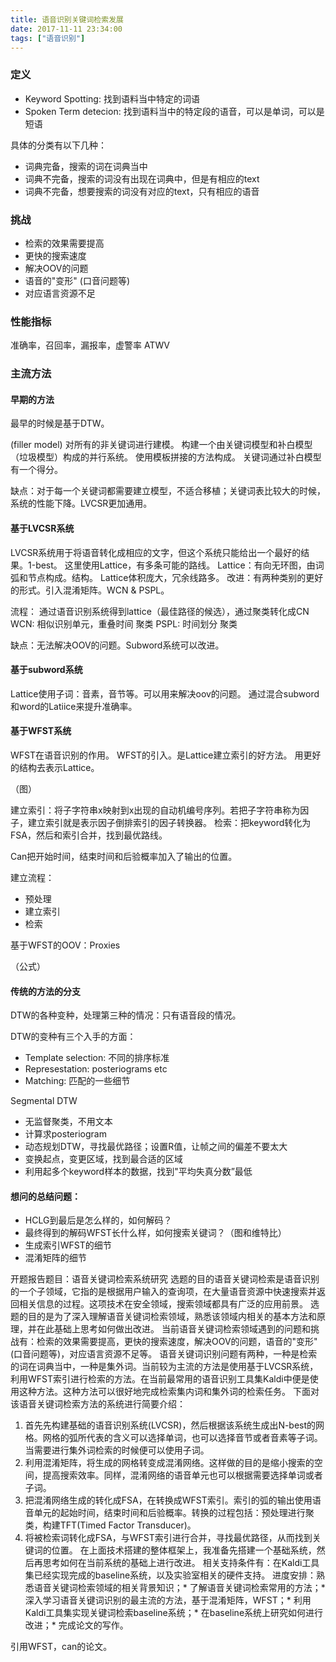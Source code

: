 ```yaml
---
title: 语音识别关键词检索发展
date: 2017-11-11 23:34:00
tags: ["语音识别"]
---
```


### 定义
* Keyword Spotting: 找到语料当中特定的词语
* Spoken Term detecion: 找到语料当中的特定段的语音，可以是单词，可以是短语

具体的分类有以下几种：
* 词典完备，搜索的词在词典当中
* 词典不完备，搜索的词没有出现在词典中，但是有相应的text
* 词典不完备，想要搜索的词没有对应的text，只有相应的语音

### 挑战
* 检索的效果需要提高
* 更快的搜索速度
* 解决OOV的问题
* 语音的"变形" (口音问题等)
* 对应语言资源不足

### 性能指标
准确率，召回率，漏报率，虚警率
ATWV

### 主流方法

#### 早期的方法 
最早的时候是基于DTW。

(filler model)
对所有的非关键词进行建模。
构建一个由关键词模型和补白模型（垃圾模型）构成的并行系统。
使用模板拼接的方法构成。
关键词通过补白模型有一个得分。

缺点：对于每一个关键词都需要建立模型，不适合移植；关键词表比较大的时候，系统的性能下降。LVCSR更加通用。

#### 基于LVCSR系统
LVCSR系统用于将语音转化成相应的文字，但这个系统只能给出一个最好的结果。1-best。
这里使用Lattice，有多条可能的路线。
Lattice：有向无环图，由词弧和节点构成。结构。
Lattice体积庞大，冗余线路多。
改进：有两种类别的更好的形式。引入混淆矩阵。WCN & PSPL。

流程：
通过语音识别系统得到lattice（最佳路径的候选），通过聚类转化成CN
WCN: 相似识别单元，重叠时间 聚类
PSPL: 时间划分 聚类

缺点：无法解决OOV的问题。Subword系统可以改进。

#### 基于subword系统
Lattice使用子词：音素，音节等。可以用来解决oov的问题。
通过混合subword和word的Latiice来提升准确率。

#### 基于WFST系统
WFST在语音识别的作用。
WFST的引入。是Lattice建立索引的好方法。
用更好的结构去表示Lattice。

（图）

建立索引：将子字符串x映射到x出现的自动机编号序列。若把子字符串称为因子，建立索引就是表示因子倒排索引的因子转换器。
检索：把keyword转化为FSA，然后和索引合并，找到最优路线。

Can把开始时间，结束时间和后验概率加入了输出的位置。

建立流程：
* 预处理
* 建立索引
* 检索

基于WFST的OOV：Proxies

（公式）

#### 传统的方法的分支

DTW的各种变种，处理第三种的情况：只有语音段的情况。

DTW的变种有三个入手的方面：
* Template selection: 不同的排序标准
* Represestation: posteriograms etc
* Matching: 匹配的一些细节

Segmental DTW
* 无监督聚类，不用文本
* 计算求posteriogram
* 动态规划DTW，寻找最优路径；设置R值，让帧之间的偏差不要太大
* 变换起点，变更区域，找到最合适的区域
* 利用起多个keyword样本的数据，找到"平均失真分数”最低

#### 想问的总结问题：
* HCLG到最后是怎么样的，如何解码？
* 最终得到的解码WFST长什么样，如何搜索关键词？（图和维特比）
* 生成索引WFST的细节
* 混淆矩阵的细节

开题报告题目：语音关键词检索系统研究
选题的目的语音关键词检索是语音识别的一个子领域，它指的是根据用户输入的查询项，在大量语音资源中快速搜索并返回相关信息的过程。这项技术在安全领域，搜索领域都具有广泛的应用前景。
选题的目的是为了深入理解语音关键词检索领域，熟悉该领域内相关的基本方法和原理，并在此基础上思考如何做出改进。
当前语音关键词检索领域遇到的问题和挑战有：检索的效果需要提高，更快的搜索速度，解决OOV的问题，语音的"变形" (口音问题等)，对应语言资源不足等。
语音关键词识别问题有两种，一种是检索的词在词典当中，一种是集外词。当前较为主流的方法是使用基于LVCSR系统，利用WFST索引进行检索的方法。在当前最常用的语音识别工具集Kaldi中便是使用这种方法。这种方法可以很好地完成检索集内词和集外词的检索任务。
下面对该语音关键词检索方法的系统进行简要介绍：
1. 首先先构建基础的语音识别系统(LVCSR)，然后根据该系统生成出N-best的网格。网格的弧所代表的含义可以选择单词，也可以选择音节或者音素等子词。当需要进行集外词检索的时候便可以使用子词。
2. 利用混淆矩阵，将生成的网格转变成混淆网络。这样做的目的是缩小搜索的空间，提高搜索效率。同样，混淆网络的语音单元也可以根据需要选择单词或者子词。
3. 把混淆网络生成的转化成FSA，在转换成WFST索引。索引的弧的输出使用语音单元的起始时间，结束时间和后验概率。转换的过程包括：预处理进行聚类，构建TFT(Timed Factor Transducer)。
4. 将被检索词转化成FSA，与WFST索引进行合并，寻找最优路径，从而找到关键词的位置。
在上面技术搭建的整体框架上，我准备先搭建一个基础系统，然后再思考如何在当前系统的基础上进行改进。
相关支持条件有：在Kaldi工具集已经实现完成的baseline系统，以及实验室相关的硬件支持。
进度安排：熟悉语音关键词检索领域的相关背景知识；* 了解语音关键词检索常用的方法；* 深入学习语音关键词识别的最主流的方法，基于混淆矩阵，WFST；* 利用Kaldi工具集实现关键词检索baseline系统；* 在baseline系统上研究如何进行改进；* 完成论文的写作。

引用WFST，can的论文。







